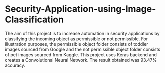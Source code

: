 # Security-Application-using-Image-Classification
 The aim of this project is to increase automation in security applications by classifying the incoming object as permissible or not permissible. For illustration purposes, the permissible object folder consists of toddler images sourced from Google and the not permissible object folder consists of pet images sourced from Kaggle.
This project uses Keras backend and creates a Convolutional Neural Network.
The result obtained was 93.47% accuracy.
